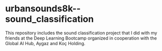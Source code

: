 # urbansounds8k--sound_classification
This repository includes the sound classification project that I did with my friends at the Deep Learning Bootcamp organized in cooperation with the Global AI Hub, Aygaz and Koç Holding.
